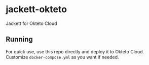 # jackett-okteto
Jackett for Okteto Cloud

## Running
For quick use, use this repo directly and deploy it to Okteto Cloud. Customize `docker-compose.yml` as you want if needed.
